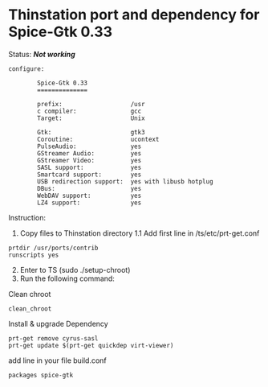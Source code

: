 # Thinstation port and dependency for Spice-Gtk 0.33

Status: ***Not working***



```
configure:

        Spice-Gtk 0.33
        ==============

        prefix:                   /usr
        c compiler:               gcc
        Target:                   Unix

        Gtk:                      gtk3
        Coroutine:                ucontext
        PulseAudio:               yes
        GStreamer Audio:          yes
        GStreamer Video:          yes
        SASL support:             yes
        Smartcard support:        yes
        USB redirection support:  yes with libusb hotplug
        DBus:                     yes
        WebDAV support:           yes
        LZ4 support:              yes
```


Instruction:

1. Copy files to Thinstation directory
1.1 Add first line in /ts/etc/prt-get.conf
```
prtdir /usr/ports/contrib
runscripts yes
```
2. Enter to TS (sudo ./setup-chroot)
3. Run the following command:


Clean chroot
```
clean_chroot
```

Install & upgrade Dependency
```
prt-get remove cyrus-sasl
prt-get update $(prt-get quickdep virt-viewer)
```

add line in your file build.conf
```
packages spice-gtk
```

